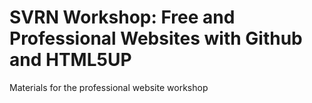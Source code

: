 # SVRN Workshop: Free and Professional Websites with Github and HTML5UP
Materials for the professional website workshop
